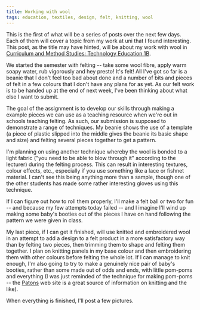 ```yaml
---
title: Working with wool
tags: education, textiles, design, felt, knitting, wool
---
```


This is the first of what will be a series of posts over the next few days.
Each of them will cover a topic from my work at uni that I found interesting.
This post, as the title may have hinted, will be about my work with wool in
[Curriculum and Method Studies: Technology Education 1B](http://www.utas.edu.au/units/ESA185).

We started the semester with felting -- take some wool fibre, apply warm soapy
water, rub vigorously and hey presto! It's felt! All I've got so far is
a beanie that I don't feel too bad about done and a number of bits and pieces
of felt in a few colours that I don't have any plans for as yet. As our felt
work is to be handed up at the end of next week, I've been thinking about what
else I want to submit.

The goal of the assignment is to develop our skills through making a example
pieces we can use as a teaching resource when we're out in schools teaching
felting. As such, our submission is supposed to demonstrate a range of
techniques. My beanie shows the use of a template (a piece of plastic slipped
into the middle gives the beanie its basic shape and size) and felting several
pieces together to get a pattern. 

I'm planning on using another technique whereby the wool is bonded to a light
fabric ("you need to be able to blow through it" according to the lecturer)
during the felting process. This can result in interesting textures, colour
effects, etc., especially if you use something like a lace or fishnet material.
I can't see this being anything more than a sample, though one of the other
students has made some rather interesting gloves using this technique.

If I can figure out how to roll them properly, I'll make a felt ball or two for
fun -- and because my few attempts today failed -- and I imagine I'll
wind up making some baby's booties out of the pieces I have on hand following
the pattern we were given in class.

My last piece, if I can get it finished, will use knitted and embroidered wool
in an attempt to add a design to a felt product in a more satisfactory way than
by felting two pieces, then trimming them to shape and felting them together.
I plan on knitting panels in my base colour and then embroidering them with
other colours before felting the whole lot. If I can manage to knit enough, I'm
also going to try to make a genuinely nice pair of baby's booties, rather than
some made out of odds and ends, with little pom-poms and everything (I was just
reminded of the technique for making pom-poms -- the
[Patons](http://www.patons.biz/) web site is a great source of information on
knitting and the like).

When everything is finished, I'll post a few pictures.

